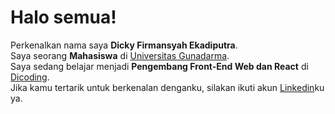 # Halo semua! 

Perkenalkan nama saya **Dicky Firmansyah Ekadiputra**.\
Saya seorang **Mahasiswa** di [Universitas Gunadarma](https://www.gunadarma.ac.id/).\
Saya sedang belajar menjadi **Pengembang Front-End Web dan React** di [Dicoding](https://www.dicoding.com/).\
Jika kamu tertarik untuk berkenalan denganku, silakan ikuti akun [Linkedin](https://www.linkedin.com/in/dicky-firmansyah-ekadiputra-71001b22b/)ku ya.
